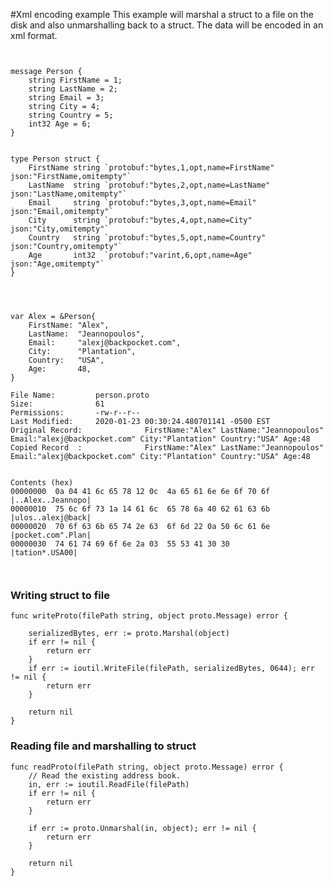 #Xml encoding example
This example will marshal a struct to a file on the disk and also unmarshalling back to a struct. The data will be encoded in an xml format.


~~~~


message Person {
    string FirstName = 1;
    string LastName = 2;
    string Email = 3;
    string City = 4;
    string Country = 5;
    int32 Age = 6;
}


type Person struct {
	FirstName string `protobuf:"bytes,1,opt,name=FirstName" json:"FirstName,omitempty"`
	LastName  string `protobuf:"bytes,2,opt,name=LastName" json:"LastName,omitempty"`
	Email     string `protobuf:"bytes,3,opt,name=Email" json:"Email,omitempty"`
	City      string `protobuf:"bytes,4,opt,name=City" json:"City,omitempty"`
	Country   string `protobuf:"bytes,5,opt,name=Country" json:"Country,omitempty"`
	Age       int32  `protobuf:"varint,6,opt,name=Age" json:"Age,omitempty"`
}




var Alex = &Person{
	FirstName: "Alex",
	LastName:  "Jeannopoulos",
	Email:     "alexj@backpocket.com",
	City:      "Plantation",
	Country:   "USA",
	Age:       48,
}

File Name:         person.proto
Size:              61
Permissions:       -rw-r--r--
Last Modified:     2020-01-23 00:30:24.480701141 -0500 EST
Original Record:              FirstName:"Alex" LastName:"Jeannopoulos" Email:"alexj@backpocket.com" City:"Plantation" Country:"USA" Age:48 
Copied Record  :              FirstName:"Alex" LastName:"Jeannopoulos" Email:"alexj@backpocket.com" City:"Plantation" Country:"USA" Age:48 


Contents (hex)
00000000  0a 04 41 6c 65 78 12 0c  4a 65 61 6e 6e 6f 70 6f  |..Alex..Jeannopo|
00000010  75 6c 6f 73 1a 14 61 6c  65 78 6a 40 62 61 63 6b  |ulos..alexj@back|
00000020  70 6f 63 6b 65 74 2e 63  6f 6d 22 0a 50 6c 61 6e  |pocket.com".Plan|
00000030  74 61 74 69 6f 6e 2a 03  55 53 41 30 30           |tation*.USA00|

	
~~~~



### Writing struct to file    
       
    func writeProto(filePath string, object proto.Message) error {
    
        serializedBytes, err := proto.Marshal(object)
        if err != nil {
            return err
        }
        if err := ioutil.WriteFile(filePath, serializedBytes, 0644); err != nil {
            return err
        }
    
        return nil
    }



    
### Reading file and marshalling to struct    
          
    func readProto(filePath string, object proto.Message) error {
        // Read the existing address book.
        in, err := ioutil.ReadFile(filePath)
        if err != nil {
            return err
        }
    
        if err := proto.Unmarshal(in, object); err != nil {
            return err
        }
    
        return nil
    }
